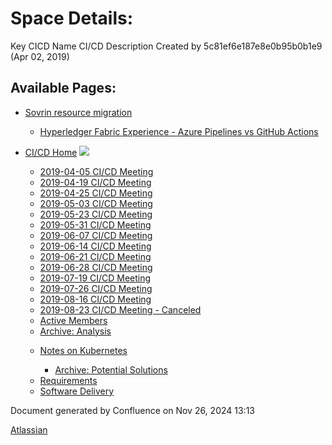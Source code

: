# Space Details:

Key CICD Name CI/CD Description Created by 5c81ef6e187e8e0b95b0b1e9 (Apr 02, 2019)

## Available Pages:

- [Sovrin resource migration](Sovrin-resource-migration_19011213.html)
  
  - [Hyperledger Fabric Experience - Azure Pipelines vs GitHub Actions](Hyperledger-Fabric-Experience---Azure-Pipelines-vs-GitHub-Actions_19011230.html)
- [CI/CD Home](19005451.html) ![](images/icons/contenttypes/home_page_16.png)
  
  - [2019-04-05 CI/CD Meeting](19011018.html)
  
  <!--THE END-->
  
  - [2019-04-19 CI/CD Meeting](19011081.html)
  
  <!--THE END-->
  
  - [2019-04-25 CI/CD Meeting](19011105.html)
  
  <!--THE END-->
  
  - [2019-05-03 CI/CD Meeting](19011115.html)
  
  <!--THE END-->
  
  - [2019-05-23 CI/CD Meeting](19011129.html)
  
  <!--THE END-->
  
  - [2019-05-31 CI/CD Meeting](19011134.html)
  
  <!--THE END-->
  
  - [2019-06-07 CI/CD Meeting](19011138.html)
  
  <!--THE END-->
  
  - [2019-06-14 CI/CD Meeting](19011142.html)
  
  <!--THE END-->
  
  - [2019-06-21 CI/CD Meeting](19011147.html)
  
  <!--THE END-->
  
  - [2019-06-28 CI/CD Meeting](19011157.html)
  
  <!--THE END-->
  
  - [2019-07-19 CI/CD Meeting](19011166.html)
  
  <!--THE END-->
  
  - [2019-07-26 CI/CD Meeting](19011175.html)
  
  <!--THE END-->
  
  - [2019-08-16 CI/CD Meeting](19011192.html)
  
  <!--THE END-->
  
  - [2019-08-23 CI/CD Meeting - Canceled](19011198.html)
  
  <!--THE END-->
  
  - [Active Members](Active-Members_19011071.html)
  
  <!--THE END-->
  
  - [Archive: Analysis](19011055.html)
  
  <!--THE END-->
  
  - [Notes on Kubernetes](Notes-on-Kubernetes_19011048.html)
    
    - [Archive: Potential Solutions](19011052.html)
  
  <!--THE END-->
  
  - [Requirements](Requirements_19011043.html)
  
  <!--THE END-->
  
  - [Software Delivery](Software-Delivery_19010995.html)

Document generated by Confluence on Nov 26, 2024 13:13

[Atlassian](http://www.atlassian.com/)
